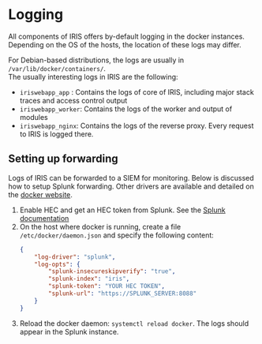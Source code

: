 # Logging
All components of IRIS offers by-default logging in the docker instances.  
Depending on the OS of the hosts, the location of these logs may differ.  

For Debian-based distributions, the logs are usually in `/var/lib/docker/containers/`.   
The usually interesting logs in IRIS are the following: 

- `iriswebapp_app` : Contains the logs of core of IRIS, including major stack traces and access control output 
- `iriswebapp_worker`: Contains the logs of the worker and output of modules
- `iriswebapp_nginx`: Contains the logs of the reverse proxy. Every request to IRIS is logged there.  

## Setting up forwarding
Logs of IRIS can be forwarded to a SIEM for monitoring. Below is discussed how to setup Splunk forwarding. Other drivers are available and detailed on the [docker website](https://docs.docker.com/config/containers/logging/configure/).    

1. Enable HEC and get an HEC token from Splunk. See the [Splunk documentation](https://docs.splunk.com/Documentation/Splunk/9.0.3/Data/UsetheHTTPEventCollector)
2. On the host where docker is running, create a file `/etc/docker/daemon.json` and specify the following content: 
    ```json 
    {
        "log-driver": "splunk",
        "log-opts": {
            "splunk-insecureskipverify": "true", 
            "splunk-index": "iris",
            "splunk-token": "YOUR HEC TOKEN",
            "splunk-url": "https://SPLUNK_SERVER:8088"
        }
    }
    ```
3. Reload the docker daemon: `systemctl reload docker`. The logs should appear in the Splunk instance.

